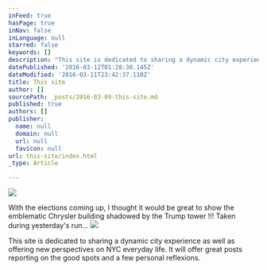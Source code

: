 ```yaml
---
inFeed: true
hasPage: true
inNav: false
inLanguage: null
starred: false
keywords: []
description: "This site is dedicated to sharing a dynamic city experience as well as offering new perspectives on NYC everyday life. It will offer great posts reporting on the good spots and a few personal reflexions.\_"
datePublished: '2016-03-12T01:28:30.145Z'
dateModified: '2016-03-11T23:42:37.110Z'
title: This site
author: []
sourcePath: _posts/2016-03-09-this-site.md
published: true
authors: []
publisher:
  name: null
  domain: null
  url: null
  favicon: null
url: this-site/index.html
_type: Article

---
```

![](https://the-grid-user-content.s3-us-west-2.amazonaws.com/a322a514-c18f-4797-a83a-75ce3d7c6971.jpg)

With the elections coming up, I thought it would be great to show the emblematic Chrysler building shadowed by the Trump tower !!! Taken during yesterday's run...
![](https://the-grid-user-content.s3-us-west-2.amazonaws.com/0e98ab6e-3d8c-414d-951d-f330fd86d8bb.jpg)

This site is dedicated to sharing a dynamic city experience as well as offering new perspectives on NYC everyday life. It will offer great posts reporting on the good spots and a few personal reflexions.